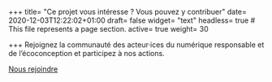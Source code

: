 +++
title= "Ce projet vous intéresse ? Vous pouvez y contribuer"
date= 2020-12-03T12:22:02+01:00
draft= false
widget= "text"
headless= true  # This file represents a page section.
active= true
weight= 30

+++
Rejoignez la communauté des acteur·ices du numérique responsable et de l’écoconception et participez à nos actions.

[Nous rejoindre](/fr/joinus)
